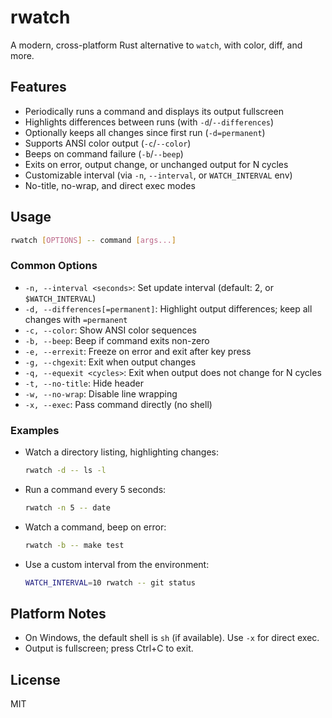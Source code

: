 # rwatch

A modern, cross-platform Rust alternative to `watch`, with color, diff, and more.

## Features
- Periodically runs a command and displays its output fullscreen
- Highlights differences between runs (with `-d`/`--differences`)
- Optionally keeps all changes since first run (`-d=permanent`)
- Supports ANSI color output (`-c`/`--color`)
- Beeps on command failure (`-b`/`--beep`)
- Exits on error, output change, or unchanged output for N cycles
- Customizable interval (via `-n`, `--interval`, or `WATCH_INTERVAL` env)
- No-title, no-wrap, and direct exec modes

## Usage

```sh
rwatch [OPTIONS] -- command [args...]
```

### Common Options
- `-n, --interval <seconds>`: Set update interval (default: 2, or `$WATCH_INTERVAL`)
- `-d, --differences[=permanent]`: Highlight output differences; keep all changes with `=permanent`
- `-c, --color`: Show ANSI color sequences
- `-b, --beep`: Beep if command exits non-zero
- `-e, --errexit`: Freeze on error and exit after key press
- `-g, --chgexit`: Exit when output changes
- `-q, --equexit <cycles>`: Exit when output does not change for N cycles
- `-t, --no-title`: Hide header
- `-w, --no-wrap`: Disable line wrapping
- `-x, --exec`: Pass command directly (no shell)

### Examples

- Watch a directory listing, highlighting changes:
  ```sh
  rwatch -d -- ls -l
  ```
- Run a command every 5 seconds:
  ```sh
  rwatch -n 5 -- date
  ```
- Watch a command, beep on error:
  ```sh
  rwatch -b -- make test
  ```
- Use a custom interval from the environment:
  ```sh
  WATCH_INTERVAL=10 rwatch -- git status
  ```

## Platform Notes
- On Windows, the default shell is `sh` (if available). Use `-x` for direct exec.
- Output is fullscreen; press Ctrl+C to exit.

## License
MIT
